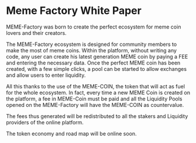 # Meme Factory White Paper

MEME-Factory was born to create the perfect ecosystem for meme coin lovers and their creators.

The MEME-Factory ecosystem is designed for community members to make the most of meme coins.
Within the platform, without writing any code, any user can create his latest generation MEME coin by paying a FEE and entering the necessary data.
Once the perfect MEME coin has been created, with a few simple clicks, a pool can be started to allow exchanges and allow users to enter liquidity.

All this thanks to the use of the MEME-COIN, the token that will act as fuel for the whole ecosystem.
In fact, every time a new MEME Coin is created on the platform, a fee in MEME-Coin must be paid and all the Liquidity Pools opened on the MEME-Factory will have the MEME-COIN as countervalue.

The fees thus generated will be redistributed to all the stakers and Liquidity providers of the online platform.

The token economy and road map will be online soon.
